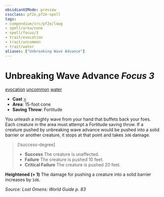 ```yaml
---
obsidianUIMode: preview
cssclass: pf2e,pf2e-spell
tags:
- compendium/src/pf2e/lowg
- spell/area/cone
- spell/focus/3
- trait/evocation
- trait/uncommon
- trait/water
aliases: ["Unbreaking Wave Advance"]
---
```

# Unbreaking Wave Advance *Focus 3*   
[evocation](evocation.md "Evocation School Trait")  [uncommon](uncommon.md "Uncommon Rarity Trait")  [water](water.md "Water Energy & Element Trait")  

- **Cast** [>](chapter-9-playing-the-game.md#Actions "Single Action") 
- **Area**: 15-foot cone
- **Saving Throw**: Fortitude

You unleash a mighty wave from your hand that buffets back your foes. Each creature in the area must attempt a Fortitude saving throw. If a creature pushed by unbreaking wave advance would be pushed into a solid barrier or another creature, it stops at that point and takes `3d6` damage.

> [!success-degree] 
> - **Success** The creature is unaffected.
> - **Failure** The creature is pushed 10 feet.
> - **Critical Failure** The creature is pushed 20 feet.

**Heightened (+ 1)** The damage for pushing a creature into a solid barrier increases by `1d6`.

*Source: Lost Omens: World Guide p. 83*